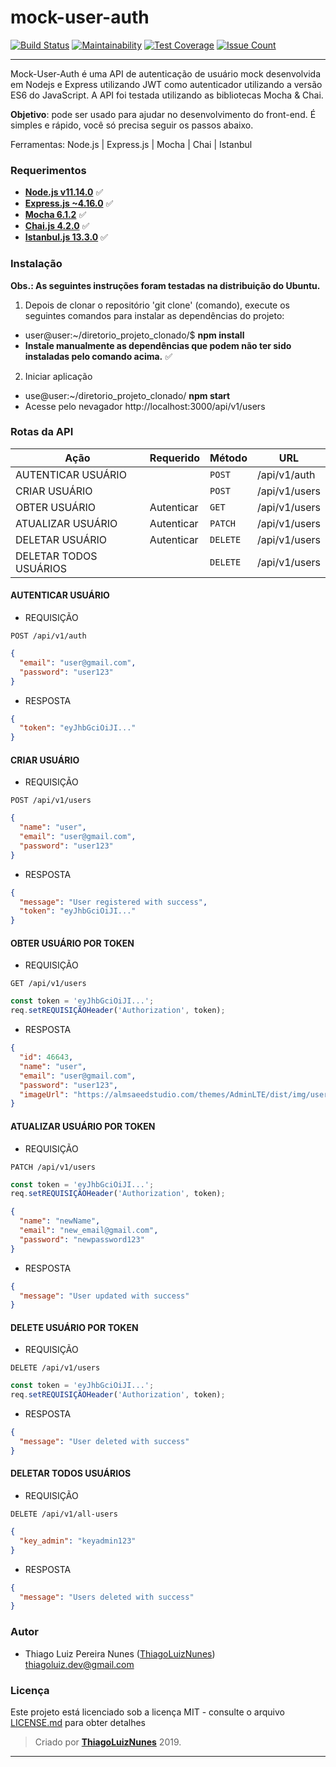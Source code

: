 # mock-user-auth

[![Build Status](https://travis-ci.org/thiagoluiznunes/mock-json-server.svg?branch=master)](https://travis-ci.org/thiagoluiznunes/mock-json-server)
[![Maintainability](https://api.codeclimate.com/v1/badges/b60e5e0c37609f6b21c0/maintainability)](https://codeclimate.com/github/thiagoluiznunes/mock-json-server/maintainability)
[![Test Coverage](https://api.codeclimate.com/v1/badges/b60e5e0c37609f6b21c0/test_coverage)](https://codeclimate.com/github/thiagoluiznunes/mock-json-server/test_coverage)
[![Issue Count](https://codeclimate.com/github/thiagoluiznunes/mock-json-server/badges/issue_count.svg)](https://codeclimate.com/github/thiagoluiznunes/mock-json-server/issues)

---
Mock-User-Auth é uma API de autenticação de usuário mock desenvolvida em Nodejs e Express utilizando JWT como autenticador utilizando a versão ES6 do JavaScript. A API foi testada utilizando as bibliotecas Mocha & Chai.

**Objetivo**: pode ser usado para ajudar no desenvolvimento do front-end. É simples e rápido, você só precisa seguir os passos abaixo.


Ferramentas: Node.js | Express.js | Mocha | Chai | Istanbul

### Requerimentos ###

* **[Node.js v11.14.0](http://nodejs.org/en/)** :white_check_mark:
* **[Express.js ~4.16.0](http://expressjs.com/)** :white_check_mark:
* **[Mocha 6.1.2](https://mochajs.org/)** :white_check_mark:
* **[Chai.js 4.2.0](https://www.chaijs.com/)** :white_check_mark:
* **[Istanbul.js 13.3.0](https://istanbul.js.org/)** :white_check_mark:

### Instalação ###

**Obs.: As seguintes instruções foram testadas na distribuição do Ubuntu.**

1. Depois de clonar o repositório 'git clone' (comando), execute os seguintes comandos para instalar as dependências do projeto:
  - user@user:~/diretorio_projeto_clonado/$ **npm install**
  - **Instale manualmente as dependências que podem não ter sido instaladas pelo comando acima.** :white_check_mark:

2. Iniciar aplicação
  - use@user:~/diretorio_projeto_clonado/ **npm start**
  - Acesse pelo nevagador http://localhost:3000/api/v1/users

### Rotas da API ###
|   Ação                   | Requerido  |  Método  | URL
|   -----------------------|------------|----------|--------------
|   AUTENTICAR USUÁRIO     |            | `POST`   | /api/v1/auth
|   CRIAR USUÁRIO          |            | `POST`   | /api/v1/users
|   OBTER USUÁRIO          | Autenticar | `GET`    | /api/v1/users
|   ATUALIZAR USUÁRIO      | Autenticar | `PATCH`  | /api/v1/users
|   DELETAR USUÁRIO        | Autenticar | `DELETE` | /api/v1/users
|   DELETAR TODOS USUÁRIOS |            | `DELETE` | /api/v1/users

#### AUTENTICAR USUÁRIO ####
* REQUISIÇÃO
```
POST /api/v1/auth
```
```json
{
  "email": "user@gmail.com",
  "password": "user123"
}
```
* RESPOSTA
```json
{
  "token": "eyJhbGciOiJI..."
}
```

#### CRIAR USUÁRIO ####
* REQUISIÇÃO
```
POST /api/v1/users
```
```json
{
  "name": "user",
  "email": "user@gmail.com",
  "password": "user123"
}
```
* RESPOSTA
```json
{
  "message": "User registered with success",
  "token": "eyJhbGciOiJI..."
}
```

#### OBTER USUÁRIO POR TOKEN ####
* REQUISIÇÃO
```
GET /api/v1/users
```
```javascript
const token = 'eyJhbGciOiJI...';
req.setREQUISIÇÃOHeader('Authorization', token);
```
* RESPOSTA
```json
{
  "id": 46643,
  "name": "user",
  "email": "user@gmail.com",
  "password": "user123",
  "imageUrl": "https://almsaeedstudio.com/themes/AdminLTE/dist/img/user2-160x160.jpg"
}
```

#### ATUALIZAR USUÁRIO POR TOKEN ####
* REQUISIÇÃO
```
PATCH /api/v1/users
```
```javascript
const token = 'eyJhbGciOiJI...';
req.setREQUISIÇÃOHeader('Authorization', token);
```
```json
{
  "name": "newName",
  "email": "new_email@gmail.com",
  "password": "newpassword123"
}
```
* RESPOSTA
```json
{
  "message": "User updated with success"
}
```

#### DELETE USUÁRIO POR TOKEN ####
* REQUISIÇÃO
```
DELETE /api/v1/users
```
```javascript
const token = 'eyJhbGciOiJI...';
req.setREQUISIÇÃOHeader('Authorization', token);
```
* RESPOSTA
```json
{
  "message": "User deleted with success"
}
```

#### DELETAR TODOS USUÁRIOS ####
* REQUISIÇÃO
```
DELETE /api/v1/all-users
```
```json
{
  "key_admin": "keyadmin123"
}
```
* RESPOSTA
```json
{
  "message": "Users deleted with success"
}
```

### Autor

* Thiago Luiz Pereira Nunes ([ThiagoLuizNunes](https://github.com/ThiagoLuizNunes)) thiagoluiz.dev@gmail.com

### Licença

Este projeto está licenciado sob a licença MIT - consulte o arquivo [LICENSE.md](LICENSE.md) para obter detalhes

>Criado por **[ThiagoLuizNunes](https://www.linkedin.com/in/thiago-luiz-507483112/)** 2019.

---

